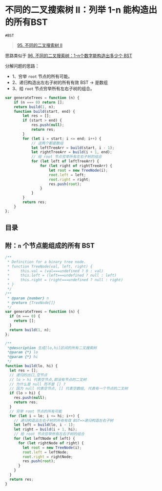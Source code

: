 
# 不同的二叉搜索树 II：列举 1-n 能构造出的所有BST

`#BST` 

>  [95. 不同的二叉搜索树 II](https://leetcode.cn/problems/unique-binary-search-trees-ii/)


思路类似于 [96. 不同的二叉搜索树：1-n个数字能构造出多少个 BST](/post/LyDs5qOS.html)


分解问题的思路：
- 1、穷举 `root` 节点的所有可能。
- 2、递归构造出左右子树的所有有效 BST → 是数组
- 3、给 `root` 节点穷举所有左右子树的组合。

```javascript hl:12,13,15,16
var generateTrees = function (n) {
    if (n === 0) return [];
    return build(1, n);
    function build(start, end) {
        let res = [];
        if (start > end) {
            res.push(null);
            return res;
        }
        for (let i = start; i <= end; i++) {
            // 这两个都是数组
            let leftTreeArr = build(start, i - 1);
            let rightTreeArr = build(i + 1, end);
            // 给 root 节点穷举所有左右子树的组合
            for (let left of leftTreeArr) {
                for (let right of rightTreeArr) {
                    let root = new TreeNode(i);
                    root.left = left;
                    root.right = right;
                    res.push(root);
                }
            }
        }
        return res;
    }
};
```



## 目录
<!-- toc -->
 ## 附：`n` 个节点能组成的所有 BST  

```javascript
/**
 * Definition for a binary tree node.
 * function TreeNode(val, left, right) {
 *     this.val = (val===undefined ? 0 : val)
 *     this.left = (left===undefined ? null : left)
 *     this.right = (right===undefined ? null : right)
 * }
 */
/**
 * @param {number} n
 * @return {TreeNode[]}
 */
var generateTrees = function (n) {
  if (n === 0) {
    return [];
  }
  return build(1, n);
};

/**
 *@description 生成[lo,hi]区间的所有二叉搜索树
 *@param {*} lo
 *@param {*} hi
 */
function build(lo, hi) {
  let res = [];
  // 递归的出口,空节点
  // lo > hi 代表空节点,即没有节点的二叉树
  // 为什么是 null 而不是 [] ?
  // 因为 null 代表空节点, [] 代表空数组, 代表有一个节点的二叉树
  if (lo > hi) {
    res.push(null);
    return res;
  }
  // 穷举 root 节点的所有可能
  for (let i = lo; i <= hi; i++) {
    // 递归构造出左右子树的所有有效 BST=>递归构造左右子树
    let left = build(lo, i - 1);
    let right = build(i + 1, hi);
    // 给 root 节点穷举所有左右子树的组合
    for (let leftNode of left) {
      for (let rightNode of right) {
        let root = new TreeNode(i);
        root.left = leftNode;
        root.right = rightNode;
        res.push(root);
      }
    }
  }
  return res;
}
```
